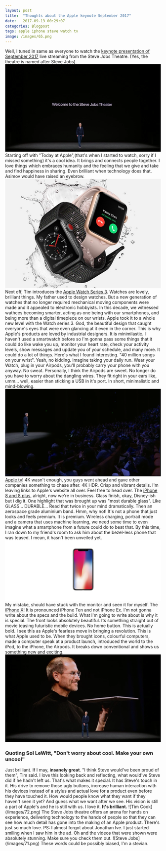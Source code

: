 ```yaml
---
layout: post
title:  "Thoughts about the Apple keynote September 2017"
date:   2017-09-13 00:29:07
categories: Blogpost
tags: apple iphone steve watch tv
image: /images/65.png
---
```

Well, I tuned in same as everyone to watch the [keynote presentation of September 2017](https://www.apple.com/apple-events/september-2017/) live streaming from the Steve Jobs Theatre. (Yes, the theatre is named after Steve Jobs).
![Steve Jobs Theatre](/images/68.png)
Starting off with "Today at Apple",(that's when I started to watch, sorry if I missed something) it's a cool idea. It brings and connects people together. I love things which embraces humanity and the feeling that we give and take and find happiness in sharing. Even brilliant when technology does that. Asimov would have raised an eyebrow.
![Apple Watch](/images/iwatch.jpg)
Next off, Tim introduces the [Apple Watch Series 3](https://www.apple.com/apple-watch-series-3/). Watches are lovely, brilliant things. My father used to design watches. But a new generation of watches that no longer required mechanical moving components were made and it appealed to electronic hobbyists. In this decade, we witnessed wathces becoming smarter, acting as one being with our smartphones, and being more than a digital timepiece on our wrists. Apple took it to a whole new level with the Watch series 3. God, the beautiful design that caught everyone's eyes that were even glancing at it even in the corner. This is why Apple's products are loved by industrial designers. It is minimilastic. I haven't used a smartwatch before so I'm gonna pass some things that it could do like wake you up, monitor your heart rate, check your activity levels, show messages and update you of your schedule, and many more. It could do a lot of things. Here's what I found interesting. "40 million songs on your wrist". Yeah, no kidding. Imagine taking your daily run. Wear your Watch, plug in your Airpods, you'll probably carry your phone with you anyway. No sweat. Personally, I think the Airpods are sweet. No longer do you have to worry about the dangling wires. They fit right in your ears like, umm... well, easier than sticking a USB in it's port. In short, minimalistic and mind-blowing.
![Tim Cook](/images/66.png)   
[Apple tv](https://www.apple.com/tv/)! 4K wasn't enough, you guys went ahead and gave other companies something to chase after. 4K HDR. Crisp and vibrant details. I'm leaving links to Apple's website all over. Feel free to head over.
The [iPhone 8 and 8 plus](https://www.apple.com/iphone-8/), alright, now we're in business. Glass finish, okay, Disney-ish but i dig it. One highlight that was brought up was "most durable glass". Like GLASS... DURABLE... Read that twice in your mind dramatically. Then an aerospace grade aluminium band. Hmm, why not! It's not a phone that just looks and feels premium. It is premium. Wireless charging, portrait mode and a camera that uses machine learning, we need some time to even imagine what a smartphone from a future could do to beat that. By this time, I ran down to my friend's room to ask him about the bezel-less phone that was teased. I mean, it hasn't been unveiled yet.
![Apple iPhone X](/images/iphonex.jpg)
My mistake, should have stuck with the monitor and seen it for myself. The [iPhone X](https://www.apple.com/iphone-x/)! It is pronounced iPhone Ten and not iPhone Ex. I'm not gonna write about the specs and the build. What I'm going to write about is why it is special. The front looks absolutely beautiful. Its something straight out of movie teasing futuristic mobile devices. No home button. This is actually bold. I see this as Apple's fearless move in bringing a revolution. This is what Apple used to be. When they brought icons, colourful computers, made a computer speak at a product launch, introduced the world to the iPod, to the iPhone, the Airpods. It breaks down conventional and shows us something new and exciting.
![Steve Jobs Cool](/images/69.png)
<h3>Quoting Sol LeWitt, "Don't worry about cool. Make your own uncool"</h3>
Just brilliant. If I may, <b>insanely great</b>. "I think Steve would've been proud of them", Tim said. I love this looking back and reflecting, what would've Steve did if he hadn't left us. That's what makes it special. It has Steve's touch in it. His drive to remove those ugly buttons, increase human interaction with his devices instead of a stylus and actual love for a product even before they have touched it. How would people know what they want if they haven't seen it yet? And guess what we want after we see. His vision is still a part of Apple's and he is still with us. I love it. <b>It's brilliant.</b>
![Tim Cook](/images/72.png)
The Steve Jobs theatre offers an arena for hands on experience, delivering technology to the hands of people so that they can see how much detail has gone into the making of an Apple product. There's just so much love.
PS: I almost forgot about Jonathan Ive. I just started smiling when I saw him in the ad. Oh and the videos that were shown were absolutely stunning. Make sure you check them out.
![Steve Jobs](/images/71.png)
These words could be possibly biased, I'm a stevian.
